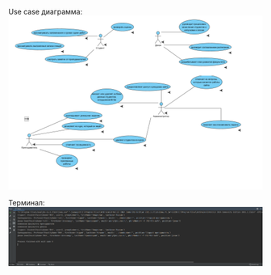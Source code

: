 Use case диаграмма:
![Univ](lab10-master/pictures/207662817-e4b4df4f-55f3-48de-8897-cf9a4ecfa045.png)

Терминал:
![результат выполнения](https://github.com/tayuyka/lab10_mispis/blob/master/lab10-master/pictures/output.png)
